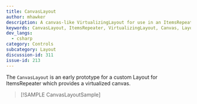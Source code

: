 ```yaml
---
title: CanvasLayout
author: mhawker
description: A canvas-like VirtualizingLayout for use in an ItemsRepeater
keywords: CanvasLayout, ItemsRepeater, VirtualizingLayout, Canvas, Layout, Panel, Arrange
dev_langs:
  - csharp
category: Controls
subcategory: Layout
discussion-id: 311
issue-id: 213
---
```


The `CanvasLayout` is an early prototype for a custom Layout for ItemsRepeater which provides a virtualized canvas.

> [!SAMPLE CanvasLayoutSample]
